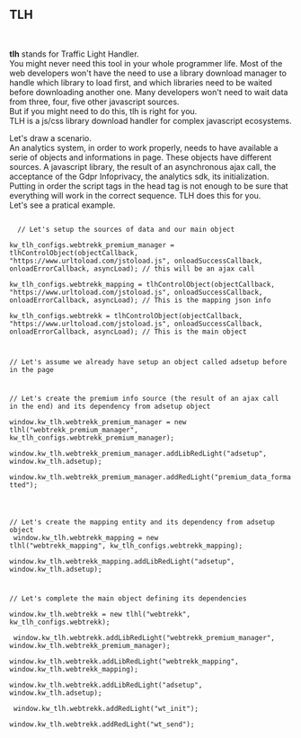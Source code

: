 <h2>TLH</h2><br />
<p><b>tlh</b> stands for Traffic Light Handler. <br />
You might never need this tool in your whole programmer life. Most of the web developers won't have the need to use a library download manager to handle which library to load first, and which libraries need to be waited before downloading another one. Many developers won't need to wait data from three, four, five other javascript sources.<br />
But if you might need to do this, tlh is right for you.<br />
TLH is a js/css library download handler for complex javascript ecosystems. </p>
<p>Let's draw a scenario.<br />
An analytics system, in order to work properly, needs to have available a serie of objects and informations in page. These objects have different sources. A javascript library, the result of an asynchronous ajax call, the acceptance of the Gdpr Infoprivacy, the analytics sdk, its initialization.<br />
Putting in order the script tags in the head tag is not enough to be sure that everything will work in the correct sequence.
TLH does this for you. <br />
Let's see a pratical example.</p>

<code>
  // Let's setup the sources of data and our main object<br />
kw_tlh_configs.webtrekk_premium_manager = tlhControlObject(objectCallback, "https://www.urltoload.com/jstoload.js", onloadSuccessCallback, onloadErrorCallback, asyncLoad); // this will be an ajax call <br /> 
kw_tlh_configs.webtrekk_mapping = tlhControlObject(objectCallback, "https://www.urltoload.com/jstoload.js", onloadSuccessCallback, onloadErrorCallback, asyncLoad); // This is the mapping json info<br />
kw_tlh_configs.webtrekk = tlhControlObject(objectCallback, "https://www.urltoload.com/jstoload.js", onloadSuccessCallback, onloadErrorCallback, asyncLoad); // This is the main object<br />
  
  // Let's assume we already have setup an object called adsetup before in the page<br />
  
  // Let's create the premium info source (the result of an ajax call in the end) and its dependency from adsetup object<br />
  window.kw_tlh.webtrekk_premium_manager = new tlhl("webtrekk_premium_manager", kw_tlh_configs.webtrekk_premium_manager);<br />
  window.kw_tlh.webtrekk_premium_manager.addLibRedLight("adsetup", window.kw_tlh.adsetup);        <br />
	window.kw_tlh.webtrekk_premium_manager.addRedLight("premium_data_formatted");       <br /> 
  
  // Let's create the mapping entity and its dependency from adsetup object<br />
  window.kw_tlh.webtrekk_mapping = new tlhl("webtrekk_mapping", kw_tlh_configs.webtrekk_mapping);<br />
  window.kw_tlh.webtrekk_mapping.addLibRedLight("adsetup", window.kw_tlh.adsetup);<br />
  
  // Let's complete the main object defining its dependencies <br />
  window.kw_tlh.webtrekk = new tlhl("webtrekk", kw_tlh_configs.webtrekk);		<br />
  window.kw_tlh.webtrekk.addLibRedLight("webtrekk_premium_manager", window.kw_tlh.webtrekk_premium_manager);	<br />
  window.kw_tlh.webtrekk.addLibRedLight("webtrekk_mapping", window.kw_tlh.webtrekk_mapping);<br />
  window.kw_tlh.webtrekk.addLibRedLight("adsetup", window.kw_tlh.adsetup);    <br />
  window.kw_tlh.webtrekk.addRedLight("wt_init");<br />
  window.kw_tlh.webtrekk.addRedLight("wt_send");<br />
  
  </code>
